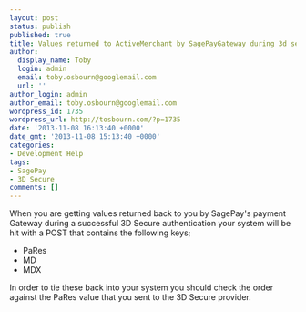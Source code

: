 ```yaml
---
layout: post
status: publish
published: true
title: Values returned to ActiveMerchant by SagePayGateway during 3d secure
author:
  display_name: Toby
  login: admin
  email: toby.osbourn@googlemail.com
  url: ''
author_login: admin
author_email: toby.osbourn@googlemail.com
wordpress_id: 1735
wordpress_url: http://tosbourn.com/?p=1735
date: '2013-11-08 16:13:40 +0000'
date_gmt: '2013-11-08 15:13:40 +0000'
categories:
- Development Help
tags:
- SagePay
- 3D Secure
comments: []
---
```

<p>When you are getting values returned back to you by SagePay's payment Gateway during a successful 3D Secure authentication your system will be hit with a POST that contains the following keys;</p>
<ul>
<li>PaRes</li>
<li>MD</li>
<li>MDX</li>
</ul>
<p>In order to tie these back into your system you should check the order against the PaRes value that you sent to the 3D Secure provider.</p>
<p>&nbsp;</p>
